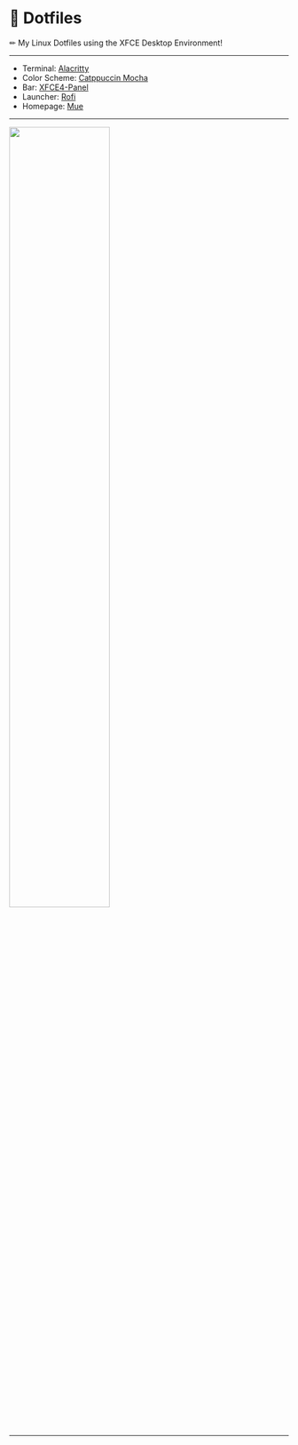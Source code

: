 # 🌺 Dotfiles
✏ My Linux Dotfiles using the XFCE Desktop Environment!
<hr>

- Terminal: [Alacritty](https://alacritty.org/)
- Color Scheme: [Catppuccin Mocha](https://github.com/catppuccin)
- Bar: [XFCE4-Panel](https://docs.xfce.org/xfce/xfce4-panel/start)
- Launcher: [Rofi](https://github.com/davatorium/rofi)
- Homepage: [Mue](https://addons.mozilla.org/en-US/firefox/addon/mue/)
<hr>
<img src="https://i.redd.it/uef4hrkb4z881.png" width="60%">
<hr>
